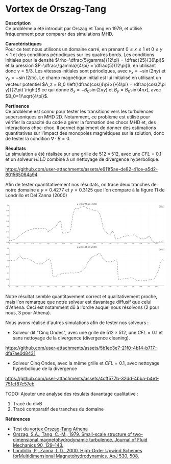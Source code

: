 # Vortex de Orszag-Tang

**Description**  
Ce problème a été introduit par Orszag et Tang en 1979, et utilisé fréquemment pour comparer des simulations MHD.

**Caractéristiques**  
Pour ce test nous utilisons un domaine carré, en prenant $0 \leq x \leq 1$ et $0 \leq y \leq 1$ et des conditions périodiques sur les quatres bords. Les conditions initiales pour la densité $\rho=\dfrac{5\gamma}{12\pi} = \dfrac{25}{36\pi}$ et la pression $P=\dfrac{\gamma}{4\pi} = \dfrac{5}{12\pi}$, en utilisant donc $\gamma=5/3$. Les vitesses initiales sont périodiques, avec $v_x = -\sin(2\pi y)$ et $v_y = -\sin(2\pi x)$. Le champ magnétique initial est lui initialisé en utilisant un vecteur potentiel $A_z = B_0 \left(\dfrac{cos(4\pi x)}{4\pi} + \dfrac{cos(2\pi y)}{2\pi} \right)$ ce qui donne $B_x = -B_0 \sin(2\pi y)$ et $B_y = B_0 \sin(4\pi x)$, avec $B_0=1/\sqrt{4\pi}$.

**Pertinence**  
Ce problème est connu pour tester les transitions vers les turbulences supersoniques en MHD 2D. Notamment, ce problème est utilisé pour vérifier la capacité du code à gérer la formation des chocs MHD et, des intéractions choc-choc. Il permet également de donner des estimations quantitatives sur l'impact des monopoles magnétiques sur la solution, donc de tester la condition $\nabla \cdot B = 0$.

**Résultats**  
La simulation a été réalisée sur une grille de $512 \times 512$, avec une $CFL=0.1$ et un solveur *HLLD* combiné à un nettoyage de divergence hyperbolique.

<https://github.com/user-attachments/assets/e611f5ae-de82-41ce-a5d2-801565064a94>


Afin de tester quantitativement nos résultats, on trace deux tranches de notre domaine à $y=0.4277$ et $y=0.3125$ que l'on compare à la figure 11 de Londrillo et Del Zanna (2000)

![Slices along the domain](./orszag-tang_slice.png)

Notre résultat semble quantitavement correct et qualitativement proche, mais l'on remarque que notre solveur est davantage diffusif que celui d'Athena. Ceci est notamment dû à l'ordre auquel nous résolvons (2 pour nous, 3 pour Athena).

Nous avons réalisé d'autres simulations afin de tester nos solveurs :

- Solveur dit "Cinq Ondes", avec une grille de $512\times512$, une $CFL=0.1$ et sans nettoyage de la divergence (divergence cleaning).

<https://github.com/user-attachments/assets/5b1ec3e7-21f0-4b14-b717-dfa7ae0d8431>

- Solveur Cinq Ondes, avec la même grille et $CFL=0.1$, avec nettoyage hyperbolique de la divergence

<https://github.com/user-attachments/assets/4cff577b-32dd-4bba-b4e1-751cf87c57eb>

TODO:
Ajouter une analyse des résulats davantage qualitative :

1. Tracé du divB
2. Tracé comparatif des tranches du domaine

**Références**  

- Test du [vortex Orszag-Tang Athena](https://www.astro.princeton.edu/~jstone/Athena/tests/orszag-tang/pagesource.html)
- [Orszag, S.A., Tang, C.-M., 1979. Small-scale structure of two-dimensional magnetohydrodynamic turbulence. Journal of Fluid Mechanics 90, 129–143.](https://doi.org/10.1017/S002211207900210X)
- [Londrillo, P., Zanna, L.D., 2000. High-Order Upwind Schemes forMultidimensional Magnetohydrodynamics. ApJ 530, 508.](https://doi.org/10.1086/308344)
